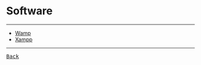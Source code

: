 # Software

---

- [Wamp](https://www.wampserver.com/)
- [Xampp](https://sourceforge.net/projects/xampp/)

---

[<kbd> Back </kbd>](./../readme.md)
